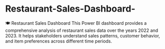 # Restaurant-Sales-Dashboard-
🍽️ Restaurant Sales Dashboard This Power BI dashboard provides a comprehensive analysis of restaurant sales data over the years 2022 and 2023. It helps stakeholders understand sales patterns, customer behavior, and item preferences across different time periods.
